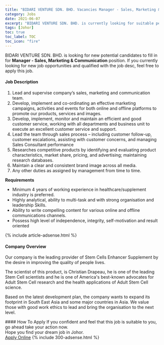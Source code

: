 ```yaml
---
title: "BIDARI VENTURE SDN. BHD. Vacancies Manager - Sales, Marketing & Communication" 
category: Jobs 
date: 2021-06-07 
excerpt: "BIDARI VENTURE SDN. BHD. is currently looking for suitable person to fill in the Manager - Sales, Marketing & Communication which based in Johor" 
tags: [Johor] 
toc: true 
toc_label: TOC 
toc_icon: "fire" 
--- 
```


<p>BIDARI VENTURE SDN. BHD. is looking for new potential candidates to fill in for <b>Manager - Sales, Marketing & Communication</b> position. If you currently looking for new job opportunities and qualified with the job desc, feel free to apply this job.
</p><div><div><h4>Job Description</h4></div><div><div><span><div><ol><li>Lead and supervise company&#8217;s sales, marketing and communication team.</li><li>Develop, implement and co-ordinating an effective marketing campaigns, activities and events for both online and offline platforms to promote our products, services and images.</li><li>Develop, implement, monitor and maintain an efficient and good customer service, working with all departments and business unit to execute an excellent customer service and support.</li><li>Lead the team through sales process &#8211; including customer follow-up, customer escalations, assisting with customer concerns, and managing Sales Consultant performance</li><li>Researches competitive products by identifying and evaluating product characteristics, market share, pricing, and advertising; maintaining research databases.</li><li>Maintain a clear and consistent brand image across all media.</li><li>Any other duties as assigned by management from time to time.</li></ol><p><strong>Requirements</strong></p><ul><li>Minimum 4 years of working experience in healthcare/supplement industry is preferred.</li><li>Highly analytical, ability to multi-task and with strong organisation and leadership Skills.</li><li>Ability to write compelling content for various online and offline communications channels.</li><li>Possess high level of independence, integrity, self-motivation and result oriented</li></ul></div></span></div></div></div> 
{% include article-adsense.html %} 
<div><div><h4>Company Overview</h4></div><div><div><span><div><p>Our company is the leading provider of Stem Cells Enhancer Supplement by the desire in improving the quality of people lives.&#160;</p><p>The scientist of this product, is Christian Drapeau, he is one of the leading Stem Cell scientists and he is one of America's best-known advocates for Adult Stem Cell research and the health applications of Adult Stem Cell science.&#160;</p><p>Based on the latest development plan, the company wants to expand its footprint in South East Asia and some major countries in Asia. We value those with good work ethics to lead and bring the organisation to the next level.</p></div></span></div></div></div> 
#### How To Apply 
If you confident and feel that this job is suitable to you, go ahead take your action now. <br/> 
Hope you find your dream job in Johor. <br/> 
<a href="https://www.jobstreet.com.my/en/job/manager-sales-marketing-communication-4573009?jobId=jobstreet-my-job-4573009&" class="btn btn--info" target="_blank" rel="nofollow noopenner">Apply Online</a> 
{% include 300-adsense.html %} 
